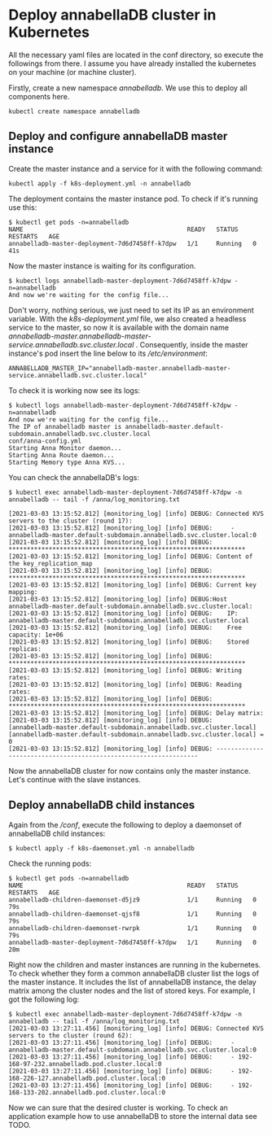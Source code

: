 # Deploy annabellaDB cluster in Kubernetes

All the necessary yaml files are located in the conf directory, so execute the followings from there. I assume you have already installed the kubernetes on your machine (or machine cluster).

Firstly, create a new namespace *annabelladb*. We use this to deploy all components here.
```
kubectl create namespace annabelladb
```

## Deploy and configure annabellaDB master instance

Create the master instance and a service for it with the following command:
```
kubectl apply -f k8s-deployment.yml -n annabelladb
```
The deployment contains the master instance pod. To check if it's running use this:
```
$ kubectl get pods -n=annabelladb
NAME                                             READY   STATUS    RESTARTS   AGE
annabelladb-master-deployment-7d6d7458ff-k7dpw   1/1     Running   0          41s
```
Now the master instance is waiting for its configuration. 
```
$ kubectl logs annabelladb-master-deployment-7d6d7458ff-k7dpw -n=annabelladb
And now we're waiting for the config file...

```
Don't worry, nothing serious, we just need to set its IP as an environment variable. With the *k8s-deployment.yml* file, we also created a headless service to the master, so now it is available with the domain name *annabelladb-master.annabelladb-master-service.annabelladb.svc.cluster.local* . Consequently, inside the master instance's pod insert the line below to its */etc/environment*:
```
ANNABELLADB_MASTER_IP="annabelladb-master.annabelladb-master-service.annabelladb.svc.cluster.local"
```
To check it is working now see its logs:
```
$ kubectl logs annabelladb-master-deployment-7d6d7458ff-k7dpw -n=annabelladb
And now we're waiting for the config file...
The IP of annabelladb master is annabelladb-master.default-subdomain.annabelladb.svc.cluster.local
conf/anna-config.yml
Starting Anna Monitor daemon...
Starting Anna Route daemon...
Starting Memory type Anna KVS...
```

You can check the annabellaDB's logs:
```
$ kubectl exec annabelladb-master-deployment-7d6d7458ff-k7dpw -n annabelladb -- tail -f /anna/log_monitoring.txt

[2021-03-03 13:15:52.812] [monitoring_log] [info] DEBUG: Connected KVS servers to the cluster (round 17):
[2021-03-03 13:15:52.812] [monitoring_log] [info] DEBUG:	 - annabelladb-master.default-subdomain.annabelladb.svc.cluster.local:0
[2021-03-03 13:15:52.812] [monitoring_log] [info] DEBUG: *****************************************************************
[2021-03-03 13:15:52.812] [monitoring_log] [info] DEBUG: Content of the key_replication_map
[2021-03-03 13:15:52.812] [monitoring_log] [info] DEBUG: *****************************************************************
[2021-03-03 13:15:52.812] [monitoring_log] [info] DEBUG: Current key mapping:
[2021-03-03 13:15:52.812] [monitoring_log] [info] DEBUG:Host annabelladb-master.default-subdomain.annabelladb.svc.cluster.local:
[2021-03-03 13:15:52.812] [monitoring_log] [info] DEBUG:	IP: annabelladb-master.default-subdomain.annabelladb.svc.cluster.local
[2021-03-03 13:15:52.812] [monitoring_log] [info] DEBUG:	Free capacity: 1e+06
[2021-03-03 13:15:52.812] [monitoring_log] [info] DEBUG:	Stored replicas:
[2021-03-03 13:15:52.812] [monitoring_log] [info] DEBUG: *****************************************************************
[2021-03-03 13:15:52.812] [monitoring_log] [info] DEBUG: Writing rates:
[2021-03-03 13:15:52.812] [monitoring_log] [info] DEBUG: Reading rates:
[2021-03-03 13:15:52.812] [monitoring_log] [info] DEBUG: *****************************************************************
[2021-03-03 13:15:52.812] [monitoring_log] [info] DEBUG: Delay matrix:
[2021-03-03 13:15:52.812] [monitoring_log] [info] DEBUG:	 [annabelladb-master.default-subdomain.annabelladb.svc.cluster.local][annabelladb-master.default-subdomain.annabelladb.svc.cluster.local] = 0
[2021-03-03 13:15:52.812] [monitoring_log] [info] DEBUG: -----------------------------------------------------------------
```

Now the annabellaDB cluster for now contains only the master instance. Let's continue with the slave instances.

## Deploy annabellaDB child instances

Again from the */conf*, execute the following to deploy a daemonset of annabellaDB child instances:
```
$ kubectl apply -f k8s-daemonset.yml -n annabelladb
```
Check the running pods:
```
$ kubectl get pods -n=annabelladb
NAME                                             READY   STATUS    RESTARTS   AGE
annabelladb-children-daemonset-d5jz9             1/1     Running   0          79s
annabelladb-children-daemonset-qjsf8             1/1     Running   0          79s
annabelladb-children-daemonset-rwrpk             1/1     Running   0          79s
annabelladb-master-deployment-7d6d7458ff-k7dpw   1/1     Running   0          20m
```

Right now the children and master instances are running in the kubernetes.  To check whether they form a common annabellaDB cluster list the logs of the master instance. It includes the list of annabellaDB instance, the delay matrix among the cluster nodes and the list of stored keys. For example, I got the following log:
```
$ kubectl exec annabelladb-master-deployment-7d6d7458ff-k7dpw -n annabelladb -- tail -f /anna/log_monitoring.txt
[2021-03-03 13:27:11.456] [monitoring_log] [info] DEBUG: Connected KVS servers to the cluster (round 62):
[2021-03-03 13:27:11.456] [monitoring_log] [info] DEBUG:	 - annabelladb-master.default-subdomain.annabelladb.svc.cluster.local:0
[2021-03-03 13:27:11.456] [monitoring_log] [info] DEBUG:	 - 192-168-97-232.annabelladb.pod.cluster.local:0
[2021-03-03 13:27:11.456] [monitoring_log] [info] DEBUG:	 - 192-168-226-127.annabelladb.pod.cluster.local:0
[2021-03-03 13:27:11.456] [monitoring_log] [info] DEBUG:	 - 192-168-133-202.annabelladb.pod.cluster.local:0
```

Now we can sure that the desired cluster is working. To check an application example how to use annabellaDB to store the internal data see TODO.



